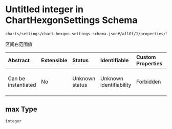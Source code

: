 # Untitled integer in ChartHexgonSettings Schema

```txt
charts/settings/chart-hexgon-settings-schema.json#/allOf/1/properties/levelArr/items/properties/max
```

区间右范围值

| Abstract            | Extensible | Status         | Identifiable            | Custom Properties | Additional Properties | Access Restrictions | Defined In                                                                                                             |
| :------------------ | :--------- | :------------- | :---------------------- | :---------------- | :-------------------- | :------------------ | :--------------------------------------------------------------------------------------------------------------------- |
| Can be instantiated | No         | Unknown status | Unknown identifiability | Forbidden         | Allowed               | none                | [chart-hexgon-settings-schema.json\*](../out/charts/settings/chart-hexgon-settings-schema.json "open original schema") |

## max Type

`integer`
